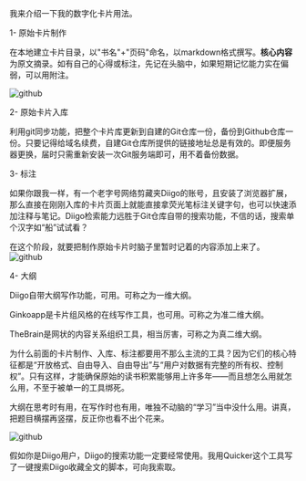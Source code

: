 我来介绍一下我的数字化卡片用法。

1- 原始卡片制作

在本地建立卡片目录，以"书名"+"页码"命名，以markdown格式撰写。**核心内容**为原文摘录。如有自己的心得或标注，先记在头脑中，如果短期记忆能力实在偏弱，可以用附注。

![github](https://cdn.jsdelivr.net/gh/lovelystrange/publicimages/my_reading_cards_method01.png)

2- 原始卡片入库

利用git同步功能，把整个卡片库更新到自建的Git仓库一份，备份到Github仓库一份。只要记得给域名续费，自建Git仓库所提供的链接地址总是有效的。即便服务器更换，届时只需重新安装一次Git服务端即可，用不着备份数据。

3- 标注

如果你跟我一样，有一个老字号网络剪藏夹Diigo的账号，且安装了浏览器扩展，那么直接在刚刚入库的卡片页面上就能直接拿荧光笔标注关键字句，也可以快速添加注释与笔记。Diigo检索能力远胜于Git仓库自带的搜索功能，不信的话，搜索单个汉字如“船”试试看？

在这个阶段，就要把制作原始卡片时脑子里暂时记着的内容添加上来了。
![github](https://cdn.jsdelivr.net/gh/lovelystrange/publicimages/my_reading_cards_method02.png)

4- 大纲

Diigo自带大纲写作功能，可用。可称之为一维大纲。

Ginkoapp是卡片组风格的在线写作工具，也可用。可称之为准二维大纲。

TheBrain是网状的内容关系组织工具，相当厉害，可称之为真二维大纲。

为什么前面的卡片制作、入库、标注都要用不那么主流的工具？因为它们的核心特征都是“开放格式、自由导入、自由导出”与“用户对数据有完整的所有权、控制权”。只有这样，才能确保原始的读书积累能够用上许多年——而且想怎么用就怎么用，不至于被单一的工具绑死。

大纲在思考时有用，在写作时也有用，唯独不动脑的“学习”当中没什么用。讲真，把题目横摆再竖摆，反正你也看不出个花来。

![github](https://cdn.jsdelivr.net/gh/lovelystrange/publicimages/my_reading_cards_method03.png)

假如你是Diigo用户，Diigo的搜索功能一定要经常使用。我用Quicker这个工具写了一键搜索Diigo收藏全文的脚本，可向我索取。